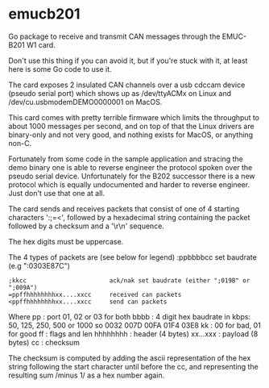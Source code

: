 # emucb201
Go package to receive and transmit CAN messages through the EMUC-B201 W1 card.

Don't use this thing if you can avoid it, but if you're stuck with it, at least here
is some Go code to use it.

The card exposes 2 insulated CAN channels over a usb cdccam device (pseudo serial port)
which shows up as /dev/ttyACMx on Linux and /dev/cu.usbmodemDEMO0000001 on MacOS.

This card comes with pretty terrible firmware which limits the throughput
to about 1000 messages per second, and on top of that the Linux drivers are 
binary-only and not very good, and nothing exists for MacOS, or anything non-C.

Fortunately from some code in the sample application and stracing the demo binary
one is able to reverse engineer the protocol spoken over the pseudo serial device.
Unfortunately for the B202 successor there is a new protocol which is equally undocumented
and harder to reverse engineer.  Just don't use that one at all.

The card sends and receives packets that consist of one of 4 starting characters ':;=<',
followed by a hexadecimal string containing the packet followed by a checksum and a
'\r\n' sequence.

The hex digits must be uppercase.

The 4 types of packets are (see below for legend)
	:ppbbbbcc   				set baudrate         (e.g ":0303E87C")

	;kkcc     					ack/nak set baudrate (either ";019B" or ";009A")
	=ppffhhhhhhhhxx....xxcc     received can packets
	<ppffhhhhhhhhxx....xxcc     send can packets

Where
	pp    : port 01, 02 or 03 for both
	bbbb  : 4 digit hex baudrate in kbps: 50, 125, 250, 500 or 1000 so  0032 007D 00FA 01F4 03E8
	kk    : 00 for bad, 01 for good
	ff    : flags and len
	hhhhhhhh : header   (4 bytes)
	xx...xxx : payload  (8 bytes)
	cc    : checksum

The checksum is computed by adding the ascii representation of the hex string following the start character until
before the cc, and representing the resulting sum /minus 1/ as a hex number again.
